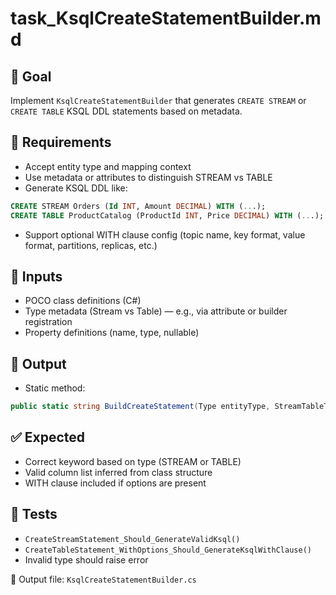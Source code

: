 # task_KsqlCreateStatementBuilder.md

## 🎯 Goal

Implement `KsqlCreateStatementBuilder` that generates `CREATE STREAM` or `CREATE TABLE` KSQL DDL statements based on metadata.

## 📘 Requirements

- Accept entity type and mapping context
- Use metadata or attributes to distinguish STREAM vs TABLE
- Generate KSQL DDL like:

```sql
CREATE STREAM Orders (Id INT, Amount DECIMAL) WITH (...);
CREATE TABLE ProductCatalog (ProductId INT, Price DECIMAL) WITH (...);
```

- Support optional WITH clause config (topic name, key format, value format, partitions, replicas, etc.)

## 🧩 Inputs

- POCO class definitions (C#)
- Type metadata (Stream vs Table) — e.g., via attribute or builder registration
- Property definitions (name, type, nullable)

## 🔧 Output

- Static method:

```csharp
public static string BuildCreateStatement(Type entityType, StreamTableType type, KsqlWithOptions options)
```

## ✅ Expected

- Correct keyword based on type (STREAM or TABLE)
- Valid column list inferred from class structure
- WITH clause included if options are present

## 🧪 Tests

- `CreateStreamStatement_Should_GenerateValidKsql()`
- `CreateTableStatement_WithOptions_Should_GenerateKsqlWithClause()`
- Invalid type should raise error

📂 Output file: `KsqlCreateStatementBuilder.cs`
